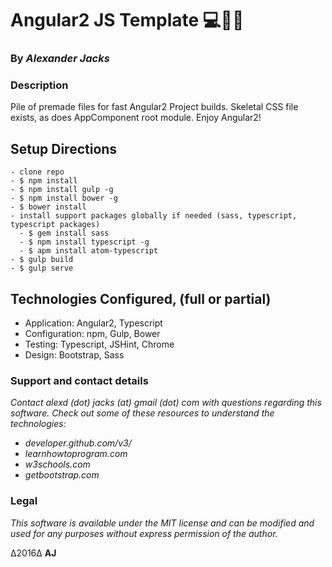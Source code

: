 # Angular2 JS Template :computer::notebook_with_decorative_cover::checkered_flag:
### By _Alexander Jacks_

### Description
Pile of premade files for fast Angular2 Project builds. Skeletal CSS file exists, as does AppComponent root module. Enjoy Angular2!

## Setup Directions
```
- clone repo
- $ npm install
- $ npm install gulp -g
- $ npm install bower -g
- $ bower install
- install support packages globally if needed (sass, typescript, typescript packages)
  - $ gem install sass
  - $ npm install typescript -g
  - $ apm install atom-typescript
- $ gulp build
- $ gulp serve
```

## Technologies Configured, (full or partial)
- Application: Angular2, Typescript
- Configuration: npm, Gulp, Bower
- Testing: Typescript, JSHint, Chrome
- Design: Bootstrap, Sass

### Support and contact details
_Contact alexd (dot) jacks (at) gmail (dot) com with questions regarding this software.
Check out some of these resources to understand the technologies:_
- _developer.github.com/v3/_
- _learnhowtoprogram.com_
- _w3schools.com_
- _getbootstrap.com_

### Legal
_This software is available under the MIT license and can be modified and used for any purposes without express permission of the author._

∆2016∆ **AJ**
